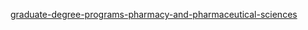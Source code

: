 [graduate-degree-programs-pharmacy-and-pharmaceutical-sciences](https://www.aacp.org/resource/graduate-degree-programs-pharmacy-and-pharmaceutical-sciences-north-america)
